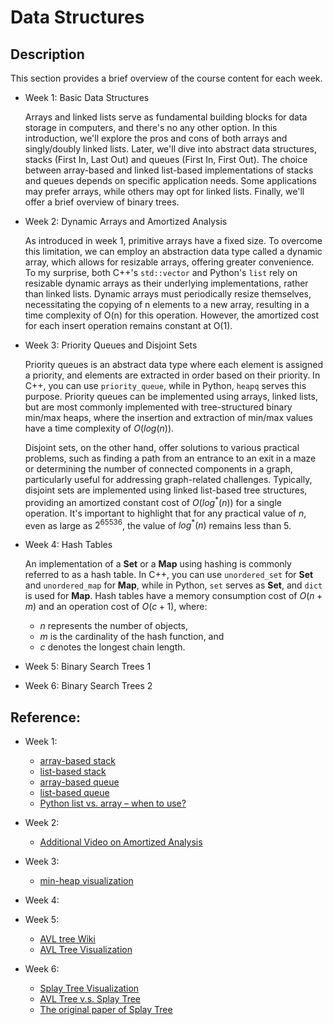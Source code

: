 # Data Structures

## Description

This section provides a brief overview of the course content for each week.

-   Week 1: Basic Data Structures

    Arrays and linked lists serve as fundamental building blocks for data storage in
    computers, and there's no any other option. In this introduction, we'll explore the
    pros and cons of both arrays and singly/doubly linked lists. Later, we'll dive into
    abstract data structures, stacks (First In, Last Out) and queues (First In, First
    Out). The choice between array-based and linked list-based implementations of stacks
    and queues depends on specific application needs. Some applications may prefer
    arrays, while others may opt for linked lists. Finally, we'll offer a brief overview
    of binary trees.

-   Week 2: Dynamic Arrays and Amortized Analysis

    As introduced in week 1, primitive arrays have a fixed size. To overcome this
    limitation, we can employ an abstraction data type called a dynamic array, which
    allows for resizable arrays, offering greater convenience. To my surprise, both
    C++'s `std::vector` and Python's `list` rely on resizable dynamic arrays as their
    underlying implementations, rather than linked lists. Dynamic arrays must
    periodically resize themselves, necessitating the copying of n elements to a new
    array, resulting in a time complexity of O(n) for this operation. However, the
    amortized cost for each insert operation remains constant at O(1).

-   Week 3: Priority Queues and Disjoint Sets

    Priority queues is an abstract data type where each element is assigned a priority,
    and elements are extracted in order based on their priority. In C++, you can use
    `priority_queue`, while in Python, `heapq` serves this purpose. Priority queues can
    be implemented using arrays, linked lists, but are most commonly implemented with
    tree-structured binary min/max heaps, where the insertion and extraction of min/max
    values have a time complexity of $O(log(n))$.

    Disjoint sets, on the other hand, offer solutions to various practical problems,
    such as finding a path from an entrance to an exit in a maze or determining the
    number of connected components in a graph, particularly useful for addressing
    graph-related challenges. Typically, disjoint sets are implemented using linked
    list-based tree structures, providing an amortized constant cost of $O(log^{\ast}(n))$
    for a single operation. It's important to highlight that for any practical value of
    $n$, even as large as $2^{65536}$, the value of $log^{\ast}(n)$ remains less than 5.

-   Week 4: Hash Tables

    An implementation of a **Set** or a **Map** using hashing is commonly referred to as
    a hash table. In C++, you can use `unordered_set` for **Set** and `unordered_map`
    for **Map**, while in Python, `set` serves as **Set**, and `dict` is used for
    **Map**. Hash tables have a memory consumption cost of $O(n + m)$ and an operation
    cost of $O(c + 1)$, where:

    -   $n$ represents the number of objects,
    -   $m$ is the cardinality of the hash function, and
    -   $c$ denotes the longest chain length.

-   Week 5: Binary Search Trees 1

-   Week 6: Binary Search Trees 2

## Reference:

-   Week 1:

    -   [array-based stack](http://www.cs.usfca.edu/~galles/visualization/StackArray.html)
    -   [list-based stack](http://www.cs.usfca.edu/~galles/visualization/StackLL.html)
    -   [array-based queue](http://www.cs.usfca.edu/~galles/visualization/QueueArray.html)
    -   [list-based queue](http://www.cs.usfca.edu/~galles/visualization/QueueLL.html)
    -   [Python list vs. array – when to use?](https://stackoverflow.com/questions/176011/python-list-vs-array-when-to-use)

-   Week 2:

    -   [Additional Video on Amortized Analysis](https://www.youtube.com/watch?v=U5XKyIVy2Vc)

-   Week 3:

    -   [min-heap visualization](http://www.cs.usfca.edu/~galles/visualization/Heap.html)

-   Week 4:

-   Week 5:

    -   [AVL tree Wiki](https://en.wikipedia.org/wiki/AVL_tree)
    -   [AVL Tree Visualization](https://www.cs.usfca.edu/~galles/visualization/AVLtree.html)

-   Week 6:

    -   [Splay Tree Visualization](https://www.cs.usfca.edu/~galles/visualization/SplayTree.html)
    -   [AVL Tree v.s. Splay Tree](https://stackoverflow.com/questions/7467079/difference-between-avl-trees-and-splay-trees)
    -   [The original paper of Splay Tree](https://www.cs.cmu.edu/~sleator/papers/self-adjusting.pdf)

